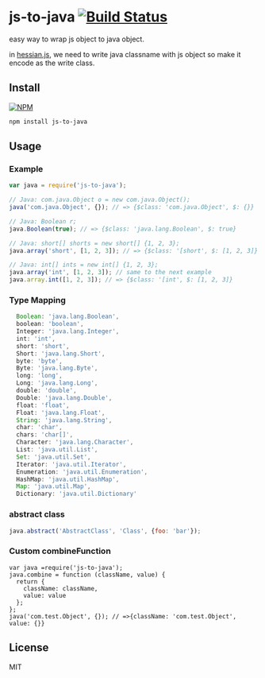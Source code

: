 js-to-java [![Build Status](https://travis-ci.org/node-modules/js-to-java.svg?branch=master)](https://travis-ci.org/node-modules/js-to-java)
==========

easy way to wrap js object to java object.

in [hessian.js](https://github.com/node-modules/hessian.js), we need to write java classname with js object so make it encode as the write class.

## Install

[![NPM](https://nodei.co/npm/js-to-java.png?downloads=true)](https://nodei.co/npm/js-to-java/)

```bash
npm install js-to-java
```

## Usage

### Example

```js
var java = require('js-to-java');

// Java: com.java.Object o = new com.java.Object();
java('com.java.Object', {}); // => {$class: 'com.java.Object', $: {}}

// Java: Boolean r;
java.Boolean(true); // => {$class: 'java.lang.Boolean', $: true}

// Java: short[] shorts = new short[] {1, 2, 3};
java.array('short', [1, 2, 3]); // => {$class: '[short', $: [1, 2, 3]}

// Java: int[] ints = new int[] {1, 2, 3};
java.array('int', [1, 2, 3]); // same to the next example
java.array.int([1, 2, 3]); // => {$class: '[int', $: [1, 2, 3]}
```

### Type Mapping

```js
  Boolean: 'java.lang.Boolean',
  boolean: 'boolean',
  Integer: 'java.lang.Integer',
  int: 'int',
  short: 'short',
  Short: 'java.lang.Short',
  byte: 'byte',
  Byte: 'java.lang.Byte',
  long: 'long',
  Long: 'java.lang.Long',
  double: 'double',
  Double: 'java.lang.Double',
  float: 'float',
  Float: 'java.lang.Float',
  String: 'java.lang.String',
  char: 'char',
  chars: 'char[]',
  Character: 'java.lang.Character',
  List: 'java.util.List',
  Set: 'java.util.Set',
  Iterator: 'java.util.Iterator',
  Enumeration: 'java.util.Enumeration',
  HashMap: 'java.util.HashMap',
  Map: 'java.util.Map',
  Dictionary: 'java.util.Dictionary'
```

### abstract class

```js
java.abstract('AbstractClass', 'Class', {foo: 'bar'});
```

### Custom combineFunction

```
var java =require('js-to-java');
java.combine = function (className, value) {
  return {
    className: className,
    value: value
  };
};
java('com.test.Object', {}); // =>{className: 'com.test.Object', value: {}}
```

## License
MIT
